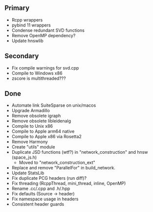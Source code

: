 ## Primary
* Rcpp wrappers
* pybind 11 wrappers
* Condense redundant SVD functions
* Remove OpenMP dependency?
* Update hnswlib

## Secondary
* Fix compile warnings for svd.cpp
* Compile to Windows x86
* zscore is multithreaded???

## Done
* Automate link SuiteSparse on unix/macos
* Upgrade Armadillo
* Remove obsolete igraph
* Remove obsolete libleidenalg
* Compile to Unix x86
* Compile to Apple arm64 native
* Compile to Apple x86 via Rosetta2
* Remove Harmony
* Create "utils" module
* Duplicate JSD functions (wtf?) in "network_construction" and hnsw (space_js.h)
    * Moved to "network_construction_ext"
* Replace and remove "ParallelFor" in build_network.
* Update StatsLib
* Fix duplicate PCG headers (run diff)?
* Fix threading (RcppThread, mini_thread, inline, OpenMP)
* Rename .cc/.cpp and .h/.hpp
* Fix defaults (Source -> header)
* Fix namespace usage in headers
* Consistent header guards